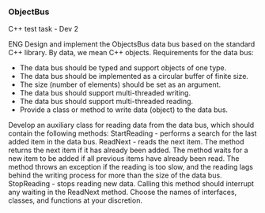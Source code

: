 ### ObjectBus
C++ test task - Dev 2

ENG
Design and implement the ObjectsBus data bus based on the standard C++ library. By data, we mean C++ objects.
Requirements for the data bus:
- The data bus should be typed and support objects of one type.
- The data bus should be implemented as a circular buffer of finite size.
- The size (number of elements) should be set as an argument.
- The data bus should support multi-threaded writing.
- The data bus should support multi-threaded reading.
- Provide a class or method to write data (object) to the data bus.

Develop an auxiliary class for reading data from the data bus, which should contain the following methods:
StartReading - performs a search for the last added item in the data bus.
ReadNext - reads the next item. The method returns the next item if it has already been added. The method waits for a new item to be added if all previous items have already been read. The method throws an exception if the reading is too slow, and the reading lags behind the writing process for more than the size of the data bus.
StopReading - stops reading new data. Calling this method should interrupt any waiting in the ReadNext method.
Choose the names of interfaces, classes, and functions at your discretion.
